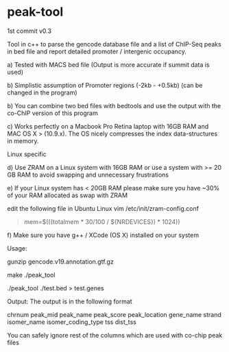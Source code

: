 # peak-tool
1st commit v0.3

Tool in c++ to parse the gencode database file and a list of ChIP-Seq peaks in bed file and report detailed promoter / intergenic occupancy.

a) Tested with MACS bed file (Output is more accurate if summit data is used)

b) Simplistic assumption of Promoter regions (-2kb - +0.5kb) (can be changed in the program)

b) You can combine two bed files with bedtools and use the output with the co-ChIP version of this program

c) Works perfectly on a Macbook Pro Retina laptop with 16GB RAM and MAC OS X > (10.9.x).
   The OS nicely compresses the index data-structures in memory.

Linux specific 

d) Use ZRAM on a Linux system with 16GB RAM or use a system with >= 20 GB RAM to avoid swapping and unnecessary frustrations

e) If your Linux system has < 20GB RAM please make sure you have ~30% of your RAM allocated as swap with ZRAM

edit the following file in Ubuntu Linux
vim /etc/init/zram-config.conf
> mem=$(((totalmem * 30/100 / ${NRDEVICES}) * 1024))


f) Make sure you have g++  / XCode (OS X) installed on your system

Usage:

gunzip gencode.v19.annotation.gtf.gz 

make ./peak_tool 

./peak_tool ./test.bed > test.genes

Output: The output is in the following format

chrnum peak_mid peak_name peak_score peak_location gene_name strand isomer_name isomer_coding_type tss dist_tss

You can safely ignore rest of the columns which are used with co-chip peak files
